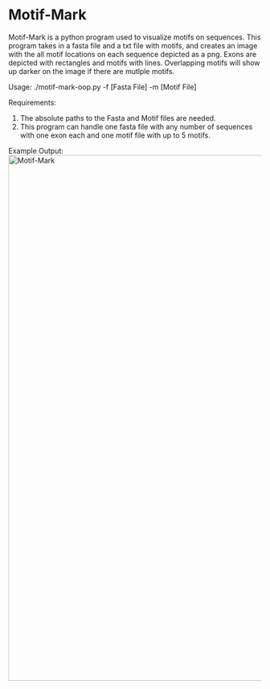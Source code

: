 # Motif-Mark

Motif-Mark is a python program used to visualize motifs on sequences. This program takes in a fasta file and a txt file with motifs, and creates an image with the all motif locations on each sequence depicted as a png. Exons are depicted with rectangles and motifs with lines. Overlapping motifs will show up darker on the image if there are mutlple motifs. 

Usage: ./motif-mark-oop.py -f [Fasta File] -m [Motif File]

Requirements:
1. The absolute paths to the Fasta and Motif files are needed. 
2. This program can handle one fasta file with any number of sequences with one exon each and one motif file with up to 5 motifs. 

Example Output: <img width="1045" alt="Motif-Mark" src="https://user-images.githubusercontent.com/83670690/156432151-1a0f2564-aac7-4322-8da9-d784ff8306d1.png">

